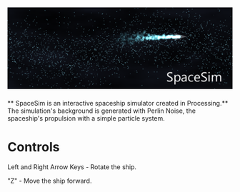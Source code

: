 ![Title Image](https://github.com/alexfidelchen/SpaceSim/blob/master/title.png)
---
** SpaceSim is an interactive spaceship simulator created in Processing.** The simulation's background is generated with Perlin Noise, the spaceship's propulsion with a simple particle system. 

# Controls 
Left and Right Arrow Keys - Rotate the ship. 

"Z" - Move the ship forward.
